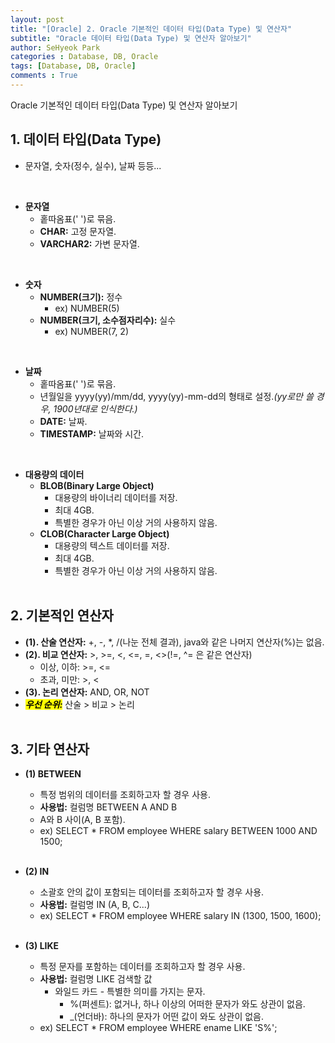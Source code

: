 ```yaml
---
layout: post
title: "[Oracle] 2. Oracle 기본적인 데이터 타입(Data Type) 및 연산자"
subtitle: "Oracle 데이터 타입(Data Type) 및 연산자 알아보기"
author: SeHyeok Park
categories : Database, DB, Oracle
tags: [Database, DB, Oracle]
comments : True
---
```

<div id='preview' class='display-none'>
Oracle 기본적인 데이터 타입(Data Type) 및 연산자 알아보기
</div>

## 1. 데이터 타입(Data Type)
- 문자열, 숫자(정수, 실수), 날짜 등등...
<br>

- **문자열**
  - 홑따옴표(\' \')로 묶음.
  - **CHAR:** 고정 문자열.
  - **VARCHAR2:** 가변 문자열.
<br>

- **숫자**
  - **NUMBER(크기):** 정수 
    - ex) NUMBER(5)
  - **NUMBER(크기, 소수점자리수):** 실수 
    - ex) NUMBER(7, 2)
<br>

- **날짜**
  - 홑따옴표(\' \')로 묶음.
  - 년월일을 yyyy(yy)/mm/dd, yyyy(yy)-mm-dd의 형태로 설정.*(yy로만 쓸 경우, 1900년대로 인식한다.)*
  - **DATE:** 날짜.
  - **TIMESTAMP:** 날짜와 시간.
<br>

- **대용량의 데이터**
  - **BLOB(Binary Large Object)**
    - 대용량의 바이너리 데이터를 저장.
    - 최대 4GB.
    - 특별한 경우가 아닌 이상 거의 사용하지 않음.
  - **CLOB(Character Large Object)**
    - 대용량의 텍스트 데이터를 저장.
    - 최대 4GB.
    - 특별한 경우가 아닌 이상 거의 사용하지 않음.
<br><br>

## 2. 기본적인 연산자
- **(1). 산술 연산자:** +, -, *, /(나눈 전체 결과), java와 같은 나머지 연산자(%)는 없음.
- **(2). 비교 연산자:** >, >=, <, <=, =, <>(!=, ^= 은 같은 연산자)
  - 이상, 이하: >=, <=
  - 초과, 미만: >, <
- **(3). 논리 연산자:** AND, OR, NOT
- ***<mark>우선 순위:</mark>*** 산술 > 비교 > 논리
<br><br>

## 3. 기타 연산자
- **(1) BETWEEN**
  - 특정 범위의 데이터를 조회하고자 할 경우 사용.
  - **사용법:** 컬럼명 BETWEEN A AND B
  - A와 B 사이(A, B 포함).
  - ex) SELECT * FROM employee WHERE salary BETWEEN 1000 AND 1500;
<br><br>

- **(2) IN**
  - 소괄호 안의 값이 포함되는 데이터를 조회하고자 할 경우 사용.
  - **사용법:** 컬럼명 IN (A, B, C...)
  - ex) SELECT * FROM employee WHERE salary IN (1300, 1500, 1600);
<br><br>

- **(3) LIKE**
  - 특정 문자를 포함하는 데이터를 조회하고자 할 경우 사용.
  - **사용법:** 컬럼명 LIKE 검색할 값
    - 와일드 카드 - 특별한 의미를 가지는 문자.
      - %(퍼센트): 없거나, 하나 이상의 어떠한 문자가 와도 상관이 없음.
      - _(언더바): 하나의 문자가 어떤 값이 와도 상관이 없음.
  - ex) SELECT * FROM employee WHERE ename LIKE 'S%';
<br><br>